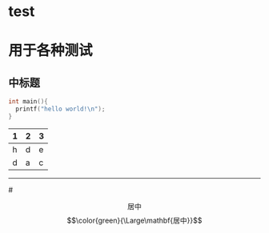 # test
用于各种测试
=
中标题
-
```c
int main(){
  printf("hello world!\n");
}
```

1|2|3
-|-|-
h|d|e
d|a|c
---
#<center>居中</center>
  $$\color{green}{\Large\mathbf{居中}}$$
